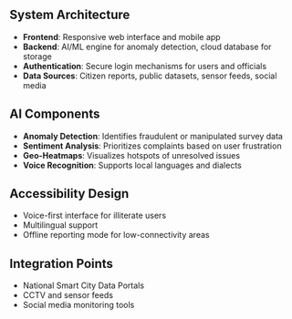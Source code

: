 ## System Architecture

- **Frontend**: Responsive web interface and mobile app
- **Backend**: AI/ML engine for anomaly detection, cloud database for storage
- **Authentication**: Secure login mechanisms for users and officials
- **Data Sources**: Citizen reports, public datasets, sensor feeds, social media

## AI Components

- **Anomaly Detection**: Identifies fraudulent or manipulated survey data
- **Sentiment Analysis**: Prioritizes complaints based on user frustration
- **Geo-Heatmaps**: Visualizes hotspots of unresolved issues
- **Voice Recognition**: Supports local languages and dialects

## Accessibility Design

- Voice-first interface for illiterate users
- Multilingual support
- Offline reporting mode for low-connectivity areas

## Integration Points

- National Smart City Data Portals
- CCTV and sensor feeds
- Social media monitoring tools
